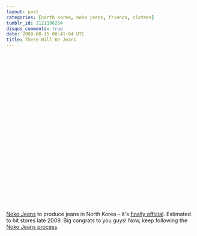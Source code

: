 ```yaml
---
layout: post
categories: [north korea, noko jeans, friends, clothes]
tumblr_id: 1121196264
disqus_comments: true
date: 2008-08-15 08:41:04 UTC
title: There Will Be Jeans
---
```


<object width="500" height="405"><param name="movie" value="http://www.youtube.com/v/TAqs742WyEk&hl=en&fs=1&rel=0&color1=0x3a3a3a&color2=0x999999"></param><param name="allowFullScreen" value="true"></param><embed src="http://www.youtube.com/v/TAqs742WyEk&hl=en&fs=1&rel=0&color1=0x3a3a3a&color2=0x999999" type="application/x-shockwave-flash" allowfullscreen="true" width="500" height="405"></embed></object>

<a href="http://nokojeans.com/">Noko Jeans</a> to produce jeans in North Korea – it's <a href="http://nokojeans.com/process/?p=30">finally official</a>. Estimated to hit stores late 2009. Big congrats to you guys! Now, keep following the <a href="http://nokojeans.com/process/">Noko Jeans process</a>.
